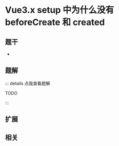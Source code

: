 # Vue3.x setup 中为什么没有 beforeCreate 和 created


## 题干

- 



## 题解

::: details 点我查看题解

  TODO

:::



## 扩展



## 相关
